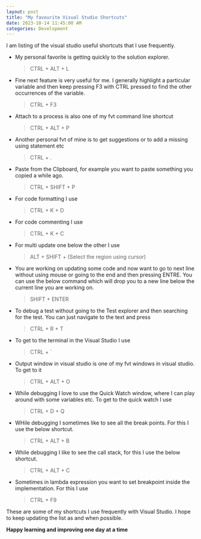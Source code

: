 ```yaml
---
layout: post
title: "My favourite Visual Studio Shortcuts"
date: 2023-10-14 11:45:00 AM
categories: Development
---
```


I am listing of the visual studio useful shortcuts that I use frequently.

- My personal favorite is getting quickly to the solution explorer.
  > CTRL + ALT + L

- Fine next feature is very useful for me. I generally highlight a particular variable and then keep pressing F3 with CTRL pressed to find the other occurrences of the variable.
  > CTRL + F3

- Attach to a process is also one of my fvt command line shortcut
  > CTRL + ALT + P

- Another personal fvt of mine is to get suggestions or to add a missing using statement etc
  > CTRL + .

- Paste from the Clipboard, for example you want to paste something you copied a while ago.
  > CTRL + SHIFT + P

- For code formatting I use
  > CTRL + K + D

- For code commenting I use
  > CTRL + K + C

- For multi update one below the other I use
  > ALT + SHIFT + (Select the region using cursor)

- You are working on updating some code and now want to go to next line without using mouse or going to the end and then pressing ENTRE. You can use the below command which will drop you to a new line below the current line you are working on.
  > SHIFT + ENTER
  
- To debug a test without going to the Test explorer and then searching for the test. You can just navigate to the text and press
  > CTRL + R + T

- To get to the terminal in the Visual Studio I use
  > CTRL + `

- Output window in visual studio is one of my fvt windows in visual studio. To get to it 
  > CTRL + ALT + O

- While debugging I love to use the Quick Watch window, where I can play around with some variables etc. To get to the quick watch I use
  > CTRL + D + Q

- WHile debugging I sometimes like to see all the break points. For this I use the below shortcut.
  > CTRL + ALT + B

- While debugging I like to see the call stack, for this I use the below shortcut.
  > CTRL + ALT + C

- Sometimes in lambda expression you want to set breakpoint inside the implementation. For this I use
  > CTRL + F9

These are some of my shortcuts I use frequently with Visual Studio. I hope to keep updating the list as and when possible.

**Happy learning and improving one day at a time**

